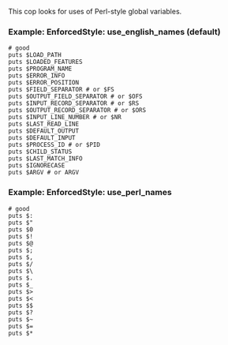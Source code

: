 
This cop looks for uses of Perl-style global variables.

### Example: EnforcedStyle: use_english_names (default)
    # good
    puts $LOAD_PATH
    puts $LOADED_FEATURES
    puts $PROGRAM_NAME
    puts $ERROR_INFO
    puts $ERROR_POSITION
    puts $FIELD_SEPARATOR # or $FS
    puts $OUTPUT_FIELD_SEPARATOR # or $OFS
    puts $INPUT_RECORD_SEPARATOR # or $RS
    puts $OUTPUT_RECORD_SEPARATOR # or $ORS
    puts $INPUT_LINE_NUMBER # or $NR
    puts $LAST_READ_LINE
    puts $DEFAULT_OUTPUT
    puts $DEFAULT_INPUT
    puts $PROCESS_ID # or $PID
    puts $CHILD_STATUS
    puts $LAST_MATCH_INFO
    puts $IGNORECASE
    puts $ARGV # or ARGV

### Example: EnforcedStyle: use_perl_names
    # good
    puts $:
    puts $"
    puts $0
    puts $!
    puts $@
    puts $;
    puts $,
    puts $/
    puts $\
    puts $.
    puts $_
    puts $>
    puts $<
    puts $$
    puts $?
    puts $~
    puts $=
    puts $*
